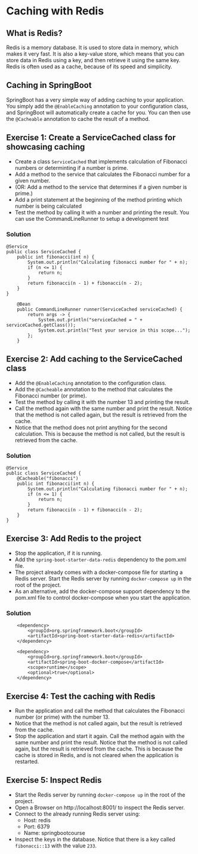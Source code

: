 # Caching with Redis

## What is Redis?
Redis is a memory database. It is used to store data in memory, which makes it very fast. It is also a key-value store, which means that you can store data in Redis using a key, and then retrieve it using the same key. Redis is often used as a cache, because of its speed and simplicity.

## Caching in SpringBoot
SpringBoot has a very simple way of adding caching to your application. You simply add the `@EnableCaching` annotation to your configuration class, and SpringBoot will automatically create a cache for you. You can then use the `@Cacheable` annotation to cache the result of a method.

## Exercise 1: Create a ServiceCached class for showcasing caching

- Create a class `ServiceCached` that implements calculation of Fibonacci numbers or determinting if a number is prime.
- Add a method to the service that calculates the Fibonacci number for a given number.
- (OR: Add a method to the service that determines if a given number is prime.)
- Add a print statement at the beginning of the method printing which number is being calculated
- Test the method by calling it with a number and printing the result. You can use the CommandLineRunner to setup a development test

### Solution
```
@Service
public class ServiceCached {
    public int fibonacci(int n) {
        System.out.println("Calculating fibonacci number for " + n);
        if (n <= 1) {
            return n;
        }
        return fibonacci(n - 1) + fibonacci(n - 2);
    }
}
```

```
    @Bean
    public CommandLineRunner runner(ServiceCached serviceCached) {
        return args -> {
            System.out.println("serviceCached = " + serviceCached.getClass());
            System.out.println("Test your service in this scope...");
        };
    }

```

## Exercise 2: Add caching to the ServiceCached class
- Add the `@EnableCaching` annotation to the configuration class.
- Add the `@Cacheable` annotation to the method that calculates the Fibonacci number (or prime).
- Test the method by calling it with the number 13 and printing the result.
- Call the method again with the same number and print the result. Notice that the method is not called again, but the result is retrieved from the cache.
- Notice that the method does not print anything for the second calculation. This is because the method is not called, but the result is retrieved from the cache.


### Solution
```
@Service
public class ServiceCached {
    @Cacheable("fibonacci")
    public int fibonacci(int n) {
        System.out.println("Calculating fibonacci number for " + n);
        if (n <= 1) {
            return n;
        }
        return fibonacci(n - 1) + fibonacci(n - 2);
    }
}
```


## Exercise 3: Add Redis to the project
- Stop the application, if it is running.
- Add the `spring-boot-starter-data-redis` dependency to the pom.xml file.
- The project already comes with a docker-compose file for starting a Redis server. Start the Redis server by running `docker-compose up` in the root of the project.
- As an alternative, add the docker-compose support dependency to the pom.xml file to control docker-compose when you start the application.

### Solution
```
    <dependency>
        <groupId>org.springframework.boot</groupId>
        <artifactId>spring-boot-starter-data-redis</artifactId>
    </dependency>
    
    <dependency>
        <groupId>org.springframework.boot</groupId>
        <artifactId>spring-boot-docker-compose</artifactId>
        <scope>runtime</scope>
        <optional>true</optional>
    </dependency>
``` 

## Exercise 4: Test the caching with Redis
- Run the application and call the method that calculates the Fibonacci number (or prime) with the number 13.
- Notice that the method is not called again, but the result is retrieved from the cache.
- Stop the application and start it again. Call the method again with the same number and print the result. Notice that the method is not called again, but the result is retrieved from the cache. This is because the cache is stored in Redis, and is not cleared when the application is restarted.

## Exercise 5: Inspect Redis
- Start the Redis server by running `docker-compose up` in the root of the project.
- Open a Browser on http://localhost:8001/ to inspect the Redis server.
- Connect to the already running Redis server using:
  - Host: redis
  - Port: 6379
  - Name: springbootcourse
- Inspect the keys in the database. Notice that there is a key called `fibonacci::13` with the value `233`.




